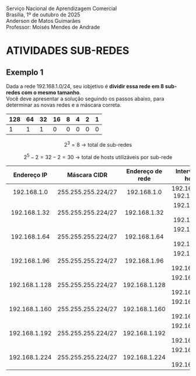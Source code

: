 Serviço Nacional de Aprendizagem Comercial  
Brasília, 1º de outubro de 2025  
Anderson de Matos Guimarães  
Professor: Moisés Mendes de Andrade

# ATIVIDADES SUB-REDES

## Exemplo 1

Dada a rede 192.168.1.0/24, seu iobjetivo é **dividir essa rede em 8 sub-redes com o mesmo tamanho**.  
Você deve apresentar a solução seguindo os passos abaixo, para determinar as novas redes e a máscara correta.

| 128 | 64 | 32| 16 | 8 | 4 | 2 | 1 |
| --- | --- | --- | --- | --- | --- | --- | --- |
| 1 | 1 | 1 | 0 | 0 | 0 | 0 | 0| 

$$
2^3 = 8 \text{ → total de sub-redes}
$$

$$
2^5 - 2 = 32 - 2 = 30 \text{ → total de hosts utilizáveis por sub-rede}
$$


| Endereço IP | Máscara CIDR | Endereço de rede | Intervalo de hosts | Broadcast |
| :---: | :---:| :---: | :---: | :---: |
| 192.168.1.0 | 255.255.255.224/27 | 192.168.1.0 |  192.168.1.1 -> 192.168.1.30  | 192.168.1.31 |
| 192.168.1.32 | 255.255.255.224/27 | 192.168.1.32 | 192.168.1.33 -> 192.168.1.62 | 192.168.1.63 |
| 192.168.1.64 | 255.255.255.224/27 | 192.168.1.64 | 192.168.1.65 -> 192.168.1.94 | 192.168.1.95 |
| 192.168.1.96 | 255.255.255.224/27 | 192.168.1.96 | 192.168.1.97 -> 192.168.1.126 | 192.168.1.127 |
| 192.168.1.128 | 255.255.255.224/27 | 192.168.1.128 | 192.168.1.129  -> 192.168.1.158 |192.168.1.159 |
| 192.168.1.160 | 255.255.255.224/27 | 192.168.1.160 | 192.168.1.161 > 192.168.1.190 | 192.168.1.191 |
| 192.168.1.192 | 255.255.255.224/27 | 192.168.1.192 | 192.168.1.193 -> 192.168.1.222 | 192.168.1.223 |
| 192.168.1.224 | 255.255.255.224/27 | 192.168.1.224 | 192.168.1.225 -> 192.168.1.254 | 192.168.1.255 |
